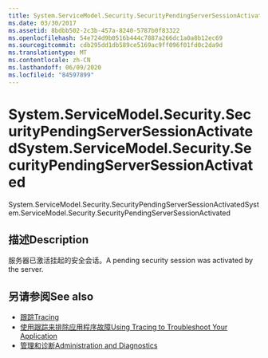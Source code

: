 ```yaml
---
title: System.ServiceModel.Security.SecurityPendingServerSessionActivated
ms.date: 03/30/2017
ms.assetid: 8bdbb502-2c3b-457a-8240-5787b0f83322
ms.openlocfilehash: 54e724d9b0516b444c7887a266dc1a0a8b12ec69
ms.sourcegitcommit: cdb295dd1db589ce5169ac9ff096f01fd0c2da9d
ms.translationtype: MT
ms.contentlocale: zh-CN
ms.lasthandoff: 06/09/2020
ms.locfileid: "84597899"
---
```

# <a name="systemservicemodelsecuritysecuritypendingserversessionactivated"></a><span data-ttu-id="9dc83-102">System.ServiceModel.Security.SecurityPendingServerSessionActivated</span><span class="sxs-lookup"><span data-stu-id="9dc83-102">System.ServiceModel.Security.SecurityPendingServerSessionActivated</span></span>
<span data-ttu-id="9dc83-103">System.ServiceModel.Security.SecurityPendingServerSessionActivated</span><span class="sxs-lookup"><span data-stu-id="9dc83-103">System.ServiceModel.Security.SecurityPendingServerSessionActivated</span></span>  
  
## <a name="description"></a><span data-ttu-id="9dc83-104">描述</span><span class="sxs-lookup"><span data-stu-id="9dc83-104">Description</span></span>  
 <span data-ttu-id="9dc83-105">服务器已激活挂起的安全会话。</span><span class="sxs-lookup"><span data-stu-id="9dc83-105">A pending security session was activated by the server.</span></span>  
  
## <a name="see-also"></a><span data-ttu-id="9dc83-106">另请参阅</span><span class="sxs-lookup"><span data-stu-id="9dc83-106">See also</span></span>

- [<span data-ttu-id="9dc83-107">跟踪</span><span class="sxs-lookup"><span data-stu-id="9dc83-107">Tracing</span></span>](index.md)
- [<span data-ttu-id="9dc83-108">使用跟踪来排除应用程序故障</span><span class="sxs-lookup"><span data-stu-id="9dc83-108">Using Tracing to Troubleshoot Your Application</span></span>](using-tracing-to-troubleshoot-your-application.md)
- [<span data-ttu-id="9dc83-109">管理和诊断</span><span class="sxs-lookup"><span data-stu-id="9dc83-109">Administration and Diagnostics</span></span>](../index.md)
